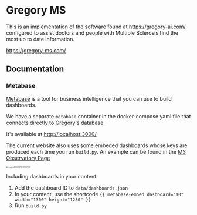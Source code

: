 # Gregory MS

This is an implementation of the software found at <https://gregory-ai.com/>, configured to assist doctors and people with Multiple Sclerosis find the most up to date information.

<https://gregory-ms.com/>

## Documentation

### Metabase

[Metabase](https://www.metabase.com/) is a tool for business intelligence that you can use to build dashboards.

We have a separate `metabase` container in the docker-compose.yaml file that connects directly to Gregory's database.

It's available at <http://localhost:3000/>

The current website also uses some embeded dashboards whose keys are produced each time you run `build.py`. An example can be found in the [MS Observatory Page](https://gregory-ms.com/observatory/)

<img src="images/image-20220619200017849.png" alt="image-20220619200017849" style="zoom:33%;" />

Including dashboards in your content:

1. Add the dashboard ID to `data/dashboards.json`
2. In your content, use the shortcode `{{ metabase-embed dashboard="10" width="1300" height="1250" }}`
3. Run `build.py`